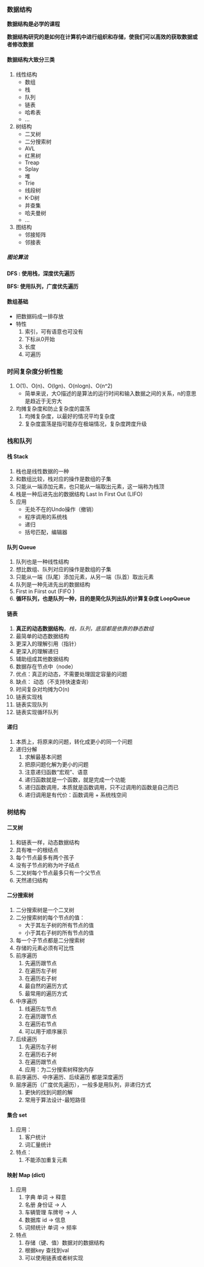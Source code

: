 ### 数据结构

**数据结构是必学的课程**

**数据结构研究的是如何在计算机中进行组织和存储，使我们可以高效的获取数据或者修改数据**

#### 数据结构大致分三类

1. 线性结构
   - 数组
   - 栈
   - 队列
   - 链表
   - 哈希表
   - ...
2. 树结构
   - 二叉树
   - 二分搜索树
   - AVL
   - 红黑树
   - Treap
   - Splay
   - 堆
   - Trie
   - 线段树
   - K-D树
   - 并查集
   - 哈夫曼树
   - ...
3. 图结构
   - 邻接矩阵
   - 邻接表



##### 图论算法

**DFS : 使用栈，深度优先遍历**

**BFS: 使用队列，广度优先遍历**





#### 数组基础

- 把数据码成一排存放
- 特性
  1. 索引，可有语意也可没有
  2. 下标从0开始
  3. 长度
  4. 可遍历







### 时间复杂度分析性能

1. O(1)、O(n)、O(lgn)、O(nlogn)、O(n^2)
   + 简单来说，大O描述的是算法的运行时间和输入数据之间的关系，n的意思是趋近于无穷大
2. 均摊复杂度和防止复杂度的震荡
   1. 均摊复杂度，以最好的情况平均复杂度
   2. 复杂度震荡是指可能存在极端情况，复杂度跨度升级







### 栈和队列

#### 栈 Stack

1. 栈也是线性数据的一种
2. 和数组比较，栈对应的操作是数组的子集
3. 只能从一端添加元素，也只能从一端取出元素，这一端称为栈顶
4. 栈是一种后进先出的数据结构 Last In First Out   (LIFO)
5. 应用
   - 无处不在的Undo操作（撤销）
   - 程序调用的系统栈
   - 递归
   - 括号匹配，编辑器



#### 队列	Queue

1. 队列也是一种线性结构
2. 想比数组、队列对应的操作是数组的子集
3. 只能从一端（队尾）添加元素，从另一端（队首）取出元素
4. 队列是一种先进先出的数据结构
5. First in Fiirst out (FIFO )
6. **循环队列，也是队列一种，目的是简化队列出队的计算复杂度 LoopQueue**



#### 链表

1. **真正的动态数据结构**，*栈，队列，底层都是依靠的静态数组*
2. 最简单的动态数据结构
3. 更深入的理解引用（指针）
4. 更深入的理解递归
5. 辅助组成其他数据结构
6. 数据存在节点中（node）
7. 优点：真正的动态，不需要处理固定容量的问题
8. 缺点： 动态（不支持快速查询）
9. 时间复杂对均摊为O(n)
10. 链表实现栈
11. 链表实现队列
12. 链表实现循环队列





#### 递归

1. 本质上，将原来的问题，转化成更小的同一个问题
2. 递归分解
   1. 求解最基本问题
   2. 把原问题化解为更小的问题
   3. 注意递归函数“宏观”、语意
   4. 递归函数就是一个函数，就是完成一个功能
   5. 递归函数调用，本质就是函数调用，只不过调用的函数是自己而已 
   6. 递归调用是有代价：函数调用 + 系统栈空间







### 树结构



#### 二叉树

1. 和链表一样，动态数据结构
2. 具有唯一的根结点
3. 每个节点最多有两个孩子
4. 没有子节点的称为叶子结点
5. 二叉树每个节点最多只有一个父节点
6. 天然递归结构



#### 二分搜索树

1. 二分搜索树是一个二叉树
2. 二分搜索树的每个节点的值：
   - 大于其左子树的所有节点的值
   - 小于其右子树的所有节点的值
3. 每一个子节点都是二分搜索树
4. 存储的元素必须有可比性
5. 前序遍历
   1. 先遍历跟节点
   2. 在遍历左子树
   3. 在遍历右子树
   4. 最自然的遍历方式
   5. 最常用的遍历方式
6. 中序遍历
   1. 线遍历左节点
   2. 在遍历跟节点
   3. 在遍历右节点
   4. 可以用于顺序展示
7. 后续遍历
   1. 先遍历左子树
   2. 在遍历右子树
   3. 在遍历跟节点
   4. 应用：为二分搜索树释放内存
8. 前序遍历、中序遍历、后续遍历 都是深度遍历
9. 层序遍历（广度优先遍历），一般多是用队列，非递归方式
   1. 更快的找到问题的解
   2. 常用于算法设计-最短路径







#### 集合 set

1. 应用：
   1. 客户统计
   2. 词汇量统计
2. 特点：
   1. 不能添加重复元素



#### 映射 Map (dict)

1. 应用
   1. 字典 单词 -> 释意
   2. 名册 身份证 -> 人
   3. 车辆管理 车牌号 -> 人
   4. 数据库 id ->  信息
   5. 词频统计 单词 -> 频率
2. 特点
   1. 存储（键、值）数据对的数据结构
   2. 根据key 查找到val
   3. 可以使用链表或者树实现

